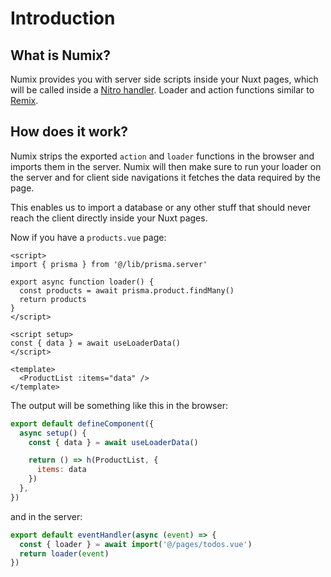 # Introduction

## What is Numix?

Numix provides you with server side scripts inside your Nuxt pages, which will be called inside a [Nitro handler](https://nitro.unjs.io/guide/introduction/routing). Loader and action functions similar to [Remix](https://remix.run).

## How does it work?

Numix strips the exported `action` and `loader` functions in the browser and imports them in the server. Numix will then make sure to run your loader on the server and for client side navigations it fetches the data required by the page.

This enables us to import a database or any other stuff that should never reach the client directly inside your Nuxt pages.

Now if you have a `products.vue` page:

```vue
<script>
import { prisma } from '@/lib/prisma.server'

export async function loader() {
  const products = await prisma.product.findMany()
  return products
}
</script>

<script setup>
const { data } = await useLoaderData()
</script>

<template>
  <ProductList :items="data" />
</template>
```

The output will be something like this in the browser:

```js
export default defineComponent({
  async setup() {
    const { data } = await useLoaderData()

    return () => h(ProductList, {
      items: data
    })
  },
})
```

and in the server:

```js
export default eventHandler(async (event) => {
  const { loader } = await import('@/pages/todos.vue')
  return loader(event)
})
```
